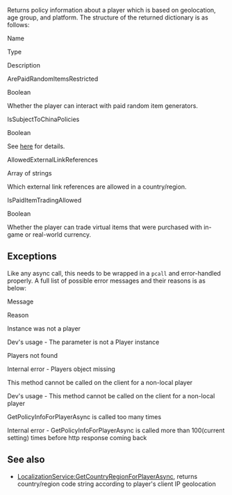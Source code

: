 Returns policy information about a player which is based on geolocation, age group, and platform. The structure of the returned dictionary is as follows:

Name

Type

Description

ArePaidRandomItemsRestricted

Boolean

Whether the player can interact with paid random item generators.

IsSubjectToChinaPolicies

Boolean

See [here](https://devforum.roblox.com/t/about-our-upcoming-global-compliance-system/461447) for details.

AllowedExternalLinkReferences

Array of strings

Which external link references are allowed in a country/region.

IsPaidItemTradingAllowed

Boolean

Whether the player can trade virtual items that were purchased with in-game or real-world currency.

Exceptions
----------

Like any async call, this needs to be wrapped in a `pcall` and error-handled properly. A full list of possible error messages and their reasons is as below:

Message

Reason

Instance was not a player

Dev's usage - The parameter is not a Player instance

Players not found

Internal error - Players object missing

This method cannot be called on the client for a non-local player

Dev's usage - This method cannot be called on the client for a non-local player

GetPolicyInfoForPlayerAsync is called too many times

Internal error - GetPolicyInfoForPlayerAsync is called more than 100(current setting) times before http response coming back

See also
--------

*   [LocalizationService:GetCountryRegionForPlayerAsync](https://developer.roblox.com/en-us/api-reference/function/LocalizationService/GetCountryRegionForPlayerAsync), returns country/region code string according to player's client IP geolocation